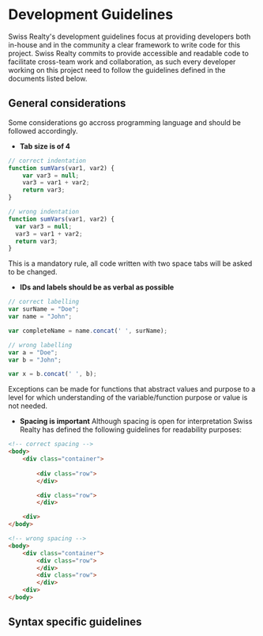 # Development Guidelines
Swiss Realty's development guidelines focus at providing developers both in-house and in the community a clear framework to write code for this project. Swiss Realty commits to provide accessible and readable code to facilitate cross-team work and collaboration, as such every developer working on this project need to follow the guidelines defined in the documents listed below.

## General considerations
Some considerations go accross programming language and should be followed accordingly.

* **Tab size is of 4**

``` javascript
// correct indentation
function sumVars(var1, var2) {
    var var3 = null;
    var3 = var1 + var2;
    return var3;
}
```
``` javascript
// wrong indentation
function sumVars(var1, var2) {
  var var3 = null;
  var3 = var1 + var2;
  return var3;
}
```
This is a mandatory rule, all code written with two space tabs will be asked to be changed.

* **IDs and labels should be as verbal as possible**
```javascript
// correct labelling
var surName = "Doe";
var name = "John";

var completeName = name.concat(' ', surName);
```
```javascript
// wrong labelling
var a = "Doe";
var b = "John";

var x = b.concat(' ', b);
```
Exceptions can be made for functions that abstract values and purpose to a level for which understanding of the variable/function purpose or value is not needed.

* **Spacing is important**
	Although spacing is open for interpretation Swiss Realty has defined the following guidelines for readability purposes:
```html
<!-- correct spacing -->
<body>
	<div class="container">
		
		<div class="row">
		</div>

		<div class="row">
		</div>

	<div>
</body>
```
```html
<!-- wrong spacing -->
<body>
	<div class="container">
		<div class="row">
		</div>
		<div class="row">
		</div>
	<div>
</body>
```



## Syntax specific guidelines
